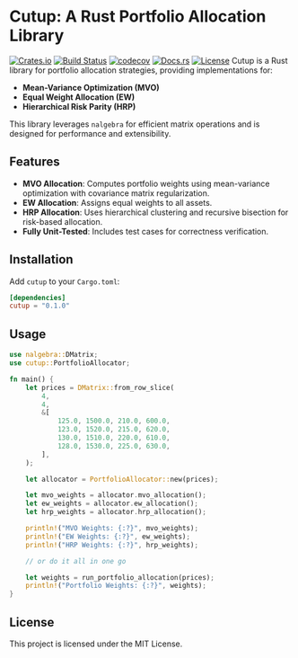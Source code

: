 # Cutup: A Rust Portfolio Allocation Library

[![Crates.io](https://img.shields.io/crates/v/cutup)](https://crates.io/crates/cutup)
[![Build Status](https://github.com/thinkjrs/cutup/actions/workflows/tests.yml/badge.svg)](https://github.com/thinkjrs/cutup/actions/workflows/tests.yml)
[![codecov](https://codecov.io/gh/thinkjrs/cutup/branch/main/graph/badge.svg)](https://codecov.io/gh/thinkjrs/cutup)
[![Docs.rs](https://docs.rs/cutup/badge.svg)](https://docs.rs/cutup)
[![License](https://img.shields.io/crates/l/cutup)](https://crates.io/crates/cutup)
Cutup is a Rust library for portfolio allocation strategies, providing implementations for:

- **Mean-Variance Optimization (MVO)**
- **Equal Weight Allocation (EW)**
- **Hierarchical Risk Parity (HRP)**

This library leverages `nalgebra` for efficient matrix operations and is designed for performance and extensibility.

## Features

- **MVO Allocation**: Computes portfolio weights using mean-variance optimization with covariance matrix regularization.
- **EW Allocation**: Assigns equal weights to all assets.
- **HRP Allocation**: Uses hierarchical clustering and recursive bisection for risk-based allocation.
- **Fully Unit-Tested**: Includes test cases for correctness verification.

## Installation

Add `cutup` to your `Cargo.toml`:

```toml
[dependencies]
cutup = "0.1.0"
```

## Usage

```rust
use nalgebra::DMatrix;
use cutup::PortfolioAllocator;

fn main() {
    let prices = DMatrix::from_row_slice(
        4,
        4,
        &[
            125.0, 1500.0, 210.0, 600.0,
            123.0, 1520.0, 215.0, 620.0,
            130.0, 1510.0, 220.0, 610.0,
            128.0, 1530.0, 225.0, 630.0,
        ],
    );

    let allocator = PortfolioAllocator::new(prices);

    let mvo_weights = allocator.mvo_allocation();
    let ew_weights = allocator.ew_allocation();
    let hrp_weights = allocator.hrp_allocation();

    println!("MVO Weights: {:?}", mvo_weights);
    println!("EW Weights: {:?}", ew_weights);
    println!("HRP Weights: {:?}", hrp_weights);

    // or do it all in one go

    let weights = run_portfolio_allocation(prices);
    println!("Portfolio Weights: {:?}", weights);
}
```

## License

This project is licensed under the MIT License.
